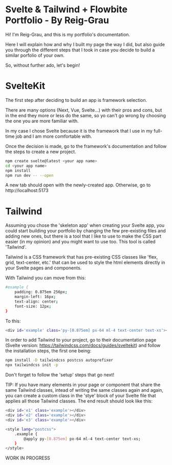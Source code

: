 # Svelte & Tailwind + Flowbite Portfolio - By Reig-Grau

Hi! I'm Reig-Grau, and this is my portfolio's documentation.

Here I will explain how and why I built my page the way I did, but also guide you through the different steps that I took in case you decide to build a similar porfolio of your own.

So, without further ado, let's begin!

# SvelteKit

The first step after deciding to build an app is framework selection.

There are many options (Next, Vue, Svelte...) with their pros and cons, but in the end they more or less do the same, so yo can't go wrong by choosing the one you are more familiar with.

In my case I chose Svelte because it is the framework that I use in my full-time job and I am more comfortable with.

Once the decision is made, go to the framework's documentation and follow the steps to create a new project.

```bash
npm create svelte@latest <your app name>
cd <your app name>
npm install
npm run dev -- --open
```

A new tab should open with the newly-created app. Otherwise, go to http://localhost:5173

# Tailwind

Assuming you chose the 'skeleton app' when creating your Svelte app, you could start building your portfolio by changing the few pre-existing files and adding new ones, but there is a tool that I like to use to make the CSS part easier (in my opinion) and you might want to use too. This tool is called 'Tailwind'.

Tailwind is a CSS framework that has pre-existing CSS classes like 'flex, grid, text-center, etc.' that can be used to style the html elements directly in your Svelte pages and components.

With Tailwind you can move from this:

```bash
#example {
    padding: 0.875em 256px;
    margin-left: 16px;
    text-align: center;
    font-size: 12px;
}
```

To this:

```bash
<div id='example' class='py-[0.875em] px-64 ml-4 text-center text-xs'></div>
```

In order to add Tailwind to your project, go to their documentation page (Svelte version: https://tailwindcss.com/docs/guides/sveltekit) and follow the installation steps, the first one being:

```bash
npm install -D tailwindcss postcss autoprefixer
npx tailwindcss init -p
```

Don't forget to follow the 'setup' steps that go next!

TIP: If you have many elements in your page or component that share the same Tailwind classes, intead of writing the same classes again and again, you can create a custom class in the 'stye' block of your Svelte file that applies all those Tailwind classes. The end result should look like this:

```bash
<div id='e1' class='example'></div>
<div id='e2' class='example'></div>
<div id='e3' class='example'></div>

<style lang="postcss">
    .example {
        @apply py-[0.875em] px-64 ml-4 text-center text-xs;
    }
</style>
```

WORK IN PROGRESS
